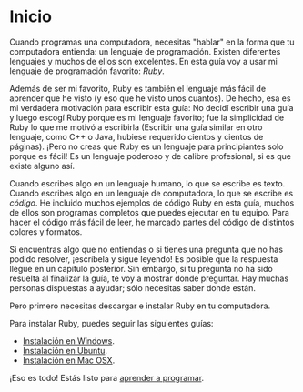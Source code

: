 Inicio
======

Cuando programas una computadora, necesitas "hablar" en la forma que tu
computadora entienda: un lenguaje de programación. Existen diferentes
lenguajes y muchos de ellos son excelentes. En esta guía voy a
usar mi lenguaje de programación favorito: _Ruby_.

Además de ser mi favorito, Ruby es también el lenguaje más fácil de
aprender que he visto (y eso que he visto unos cuantos). De hecho, esa es
mi verdadera motivación para escribir esta guía: No decidí escribir una
guía y luego escogí Ruby porque es mi lenguaje favorito; fue la simplicidad
de Ruby lo que me motivó a escribirla (Escribir una guía similar en otro
lenguaje, como C++ o Java, hubiese requerido cientos y cientos de
páginas). ¡Pero no creas que Ruby es un lenguaje para principiantes solo
porque es fácil! Es un lenguaje poderoso y de calibre profesional, si es
que existe alguno así.

Cuando escribes algo en un lenguaje humano, lo que se escribe es texto.
Cuando escribes algo en un lenguaje de computadora, lo que se escribe es
_código_. He incluido muchos ejemplos de código Ruby en esta
guía, muchos de ellos son programas completos que puedes ejecutar en tu
equipo. Para hacer el código más fácil de leer, he marcado partes del
código de distintos colores y formatos.

Si encuentras algo que no entiendas o si tienes una pregunta que no has
podido resolver, ¡escríbela y sigue leyendo! Es posible que la respuesta
llegue en un capítulo posterior. Sin embargo, si tu pregunta no ha sido
resuelta al finalizar la guía, te voy a mostrar donde preguntar. Hay
muchas personas dispuestas a ayudar; sólo necesitas saber donde están.

Pero primero necesitas descargar e instalar Ruby en tu computadora.

Para instalar Ruby, puedes seguir las siguientes guías:

* [Instalación en Windows](https://github.com/rubyperu/rubyperu.github.com/wiki/Rails-Installer).
* [Instalación en Ubuntu](https://github.com/rubyperu/rubyperu.github.com/wiki/Instalacion-Ubuntu).
* [Instalación en Mac OSX](https://github.com/rubyperu/rubyperu.github.com/wiki/Instalacion-Mac-OSX-Mountain-Lion).

¡Eso es todo! Estás listo para [aprender a programar](https://github.com/rubyperu/aprende.a.programar/blob/master/capitulos/01-numeros.md#n%C3%BAmeros).
